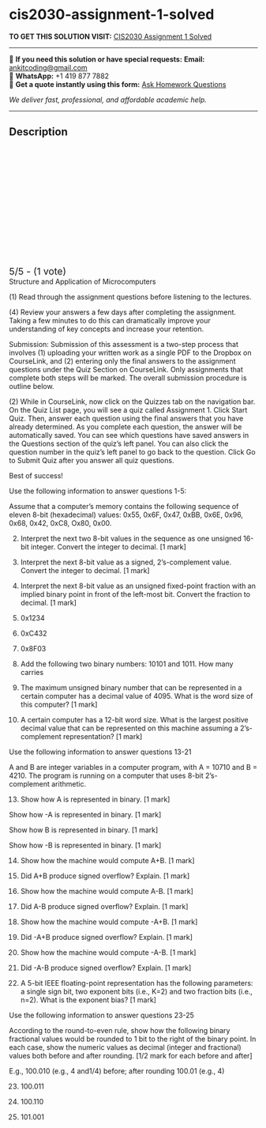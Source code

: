 # cis2030-assignment-1-solved
**TO GET THIS SOLUTION VISIT:** [CIS2030 Assignment 1 Solved](https://www.ankitcodinghub.com/product/cis2030-student-information-print-solved-3/)


---

📩 **If you need this solution or have special requests:** **Email:** ankitcoding@gmail.com  
📱 **WhatsApp:** +1 419 877 7882  
📄 **Get a quote instantly using this form:** [Ask Homework Questions](https://www.ankitcodinghub.com/services/ask-homework-questions/)

*We deliver fast, professional, and affordable academic help.*

---

<h2>Description</h2>



<div class="kk-star-ratings kksr-auto kksr-align-center kksr-valign-top" data-payload="{&quot;align&quot;:&quot;center&quot;,&quot;id&quot;:&quot;115398&quot;,&quot;slug&quot;:&quot;default&quot;,&quot;valign&quot;:&quot;top&quot;,&quot;ignore&quot;:&quot;&quot;,&quot;reference&quot;:&quot;auto&quot;,&quot;class&quot;:&quot;&quot;,&quot;count&quot;:&quot;1&quot;,&quot;legendonly&quot;:&quot;&quot;,&quot;readonly&quot;:&quot;&quot;,&quot;score&quot;:&quot;5&quot;,&quot;starsonly&quot;:&quot;&quot;,&quot;best&quot;:&quot;5&quot;,&quot;gap&quot;:&quot;4&quot;,&quot;greet&quot;:&quot;Rate this product&quot;,&quot;legend&quot;:&quot;5\/5 - (1 vote)&quot;,&quot;size&quot;:&quot;24&quot;,&quot;title&quot;:&quot;CIS2030 Assignment 1 Solved&quot;,&quot;width&quot;:&quot;138&quot;,&quot;_legend&quot;:&quot;{score}\/{best} - ({count} {votes})&quot;,&quot;font_factor&quot;:&quot;1.25&quot;}">

<div class="kksr-stars">

<div class="kksr-stars-inactive">
            <div class="kksr-star" data-star="1" style="padding-right: 4px">


<div class="kksr-icon" style="width: 24px; height: 24px;"></div>
        </div>
            <div class="kksr-star" data-star="2" style="padding-right: 4px">


<div class="kksr-icon" style="width: 24px; height: 24px;"></div>
        </div>
            <div class="kksr-star" data-star="3" style="padding-right: 4px">


<div class="kksr-icon" style="width: 24px; height: 24px;"></div>
        </div>
            <div class="kksr-star" data-star="4" style="padding-right: 4px">


<div class="kksr-icon" style="width: 24px; height: 24px;"></div>
        </div>
            <div class="kksr-star" data-star="5" style="padding-right: 4px">


<div class="kksr-icon" style="width: 24px; height: 24px;"></div>
        </div>
    </div>

<div class="kksr-stars-active" style="width: 138px;">
            <div class="kksr-star" style="padding-right: 4px">


<div class="kksr-icon" style="width: 24px; height: 24px;"></div>
        </div>
            <div class="kksr-star" style="padding-right: 4px">


<div class="kksr-icon" style="width: 24px; height: 24px;"></div>
        </div>
            <div class="kksr-star" style="padding-right: 4px">


<div class="kksr-icon" style="width: 24px; height: 24px;"></div>
        </div>
            <div class="kksr-star" style="padding-right: 4px">


<div class="kksr-icon" style="width: 24px; height: 24px;"></div>
        </div>
            <div class="kksr-star" style="padding-right: 4px">


<div class="kksr-icon" style="width: 24px; height: 24px;"></div>
        </div>
    </div>
</div>


<div class="kksr-legend" style="font-size: 19.2px;">
            5/5 - (1 vote)    </div>
    </div>
Structure and Application of Microcomputers

(1) Read through the assignment questions before listening to the lectures.

(4) Review your answers a few days after completing the assignment. Taking a few minutes to do this can dramatically improve your understanding of key concepts and increase your retention.

Submission: Submission of this assessment is a two-step process that involves (1) uploading your written work as a single PDF to the Dropbox on CourseLink, and (2) entering only the final answers to the assignment questions under the Quiz Section on CourseLink. Only assignments that complete both steps will be marked. The overall submission procedure is outline below.

(2) While in CourseLink, now click on the Quizzes tab on the navigation bar. On the Quiz List page, you will see a quiz called Assignment 1. Click Start Quiz. Then, answer each question using the final answers that you have already determined. As you complete each question, the answer will be automatically saved. You can see which questions have saved answers in the Questions section of the quiz’s left panel. You can also click the question number in the quiz’s left panel to go back to the question. Click Go to Submit Quiz after you answer all quiz questions.

Best of success!

Use the following information to answer questions 1-5:

Assume that a computer’s memory contains the following sequence of eleven 8-bit (hexadecimal) values: 0x55, 0x6F, 0x47, 0xBB, 0x6E, 0x96, 0x68, 0x42, 0xC8, Ox80, 0x00.

2. Interpret the next two 8-bit values in the sequence as one unsigned 16-bit integer. Convert the integer to decimal. [1 mark]

3. Interpret the next 8-bit value as a signed, 2’s-complement value. Convert the integer to decimal. [1 mark]

4. Interpret the next 8-bit value as an unsigned fixed-point fraction with an implied binary point in front of the left-most bit. Convert the fraction to decimal. [1 mark]

6. 0x1234

7. 0xC432

8. 0x8F03

9. Add the following two binary numbers: 10101 and 1011. How many carries

11. The maximum unsigned binary number that can be represented in a certain computer has a decimal value of 4095. What is the word size of this computer? [1 mark]

12. A certain computer has a 12-bit word size. What is the largest positive decimal value that can be represented on this machine assuming a 2’s-complement representation? [1 mark]

Use the following information to answer questions 13-21

A and B are integer variables in a computer program, with A = 10710 and B = 4210. The program is running on a computer that uses 8-bit 2’s-complement arithmetic.

13. Show how A is represented in binary. [1 mark]

Show how -A is represented in binary. [1 mark]

Show how B is represented in binary. [1 mark]

Show how -B is represented in binary. [1 mark]

14. Show how the machine would compute A+B. [1 mark]

15. Did A+B produce signed overflow? Explain. [1 mark]

16. Show how the machine would compute A-B. [1 mark]

17. Did A-B produce signed overflow? Explain. [1 mark]

18. Show how the machine would compute -A+B. [1 mark]

19. Did -A+B produce signed overflow? Explain. [1 mark]

20. Show how the machine would compute -A-B. [1 mark]

21. Did -A-B produce signed overflow? Explain. [1 mark]

22. A 5-bit IEEE floating-point representation has the following parameters: a single sign bit, two exponent bits (i.e., K=2) and two fraction bits (i.e., n=2). What is the exponent bias? [1 mark]

Use the following information to answer questions 23-25

According to the round-to-even rule, show how the following binary fractional values would be rounded to 1 bit to the right of the binary point. In each case, show the numeric values as decimal (integer and fractional) values both before and after rounding. [1/2 mark for each before and after]

E.g., 100.010 (e.g., 4 and1/4) before; after rounding 100.01 (e.g., 4)

23. 100.011

24. 100.110

25. 101.001
